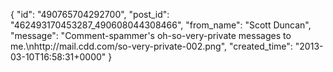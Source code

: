  {
   "id": "490765704292700",
   "post_id": "462493170453287_490608044308466",
   "from_name": "Scott Duncan",
   "message": "Comment-spammer's oh-so-very-private messages to me.\nhttp://mail.cdd.com/so-very-private-002.png",
   "created_time": "2013-03-10T16:58:31+0000"
 }

